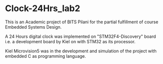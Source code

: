 # Clock-24Hrs_lab2
This is an Academic project of BITS Pilani for the partial fulfillment of course Embedded Systems Design.

A 24 Hours digital clock was implemented on "STM32F4-Discovery" board i.e. a development board by Kiel on with STM32 as its processor.

Kiel Microvision5 was in the development and simulation of the project with embedded C as programming language.


